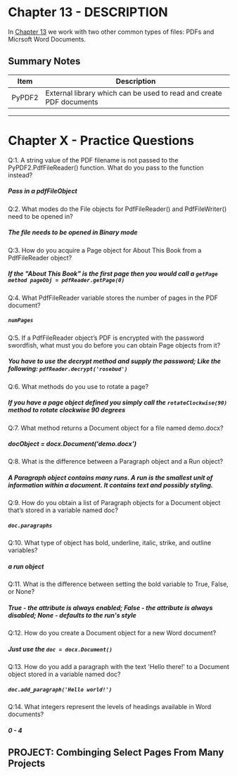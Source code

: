 # Chapter 13 - DESCRIPTION
In [Chapter 13](https://automatetheboringstuff.com/chapter13/) we work with two other common types of files: PDFs and Micrsoft Word Documents.

## Summary Notes

Item|Description
----|-----------
PyPDF2|External library which can be used to read and create PDF documents



------
# Chapter X - Practice Questions
Q:1. A string value of the PDF filename is not passed to the PyPDF2.PdfFileReader() function. What do you pass to the function instead?

##### Pass in a pdfFileObject

Q:2. What modes do the File objects for PdfFileReader() and PdfFileWriter() need to be opened in?

##### The file needs to be opened in Binary mode

Q:3. How do you acquire a Page object for About This Book from a PdfFileReader object?

##### If the "About This Book" is the first page then you would call a `getPage method pageObj = pdfReader.getPage(0)`

Q:4. What PdfFileReader variable stores the number of pages in the PDF document?

##### `numPages`

Q:5. If a PdfFileReader object’s PDF is encrypted with the password swordfish, what must you do before you can obtain Page objects from it?

##### You have to use the decrypt method and supply the password; Like the following: `pdfReader.decrypt('rosebud')`

Q:6. What methods do you use to rotate a page?

##### If you have a page object defined you simply call the `rotateClockwise(90)` method to rotate clockwise 90 degrees

Q:7. What method returns a Document object for a file named demo.docx?

##### docObject = docx.Document('demo.docx')

Q:8. What is the difference between a Paragraph object and a Run object?

##### A Paragraph object contains many runs. A run is the smallest unit of information within a document. It contains text and possibly styling.

Q:9. How do you obtain a list of Paragraph objects for a Document object that’s stored in a variable named doc?

##### `doc.paragraphs`

Q:10. What type of object has bold, underline, italic, strike, and outline variables?

##### a run object

Q:11. What is the difference between setting the bold variable to True, False, or None?

##### True - the attribute is always enabled; False - the attribute is always disabled; None - defaults to the run's style

Q:12. How do you create a Document object for a new Word document?

##### Just use the `doc = docx.Document()`

Q:13. How do you add a paragraph with the text 'Hello there!' to a Document object stored in a variable named doc?

##### `doc.add_paragraph('Hello world!')`

Q:14. What integers represent the levels of headings available in Word documents?

##### 0 - 4

## PROJECT: Combinging Select Pages From Many Projects


